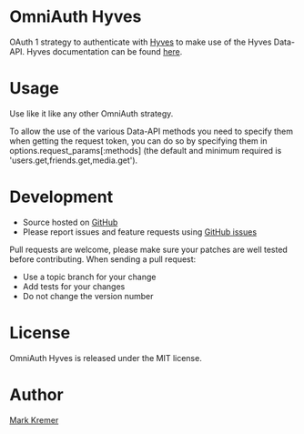 # OmniAuth Hyves

OAuth 1 strategy to authenticate with [Hyves](http://www.hyves.nl) to make use of the Hyves Data-API. Hyves documentation can be found [here](http://www.hyves-developers.nl/documentation/data-api/hyves-api-oauth/).

# Usage

Use like it like any other OmniAuth strategy.

To allow the use of the various Data-API methods you need to specify them when getting the request token, you can do so by specifying them in options.request_params[:methods] (the default and minimum required is 'users.get,friends.get,media.get').

# Development
- Source hosted on [GitHub](https://github.com)
- Please report issues and feature requests using [GitHub issues](https://github.com/socialreferral/omniauth-hyves/issues)

Pull requests are welcome, please make sure your patches are well tested before contributing. When sending a pull request:
- Use a topic branch for your change
- Add tests for your changes
- Do not change the version number

# License
OmniAuth Hyves is released under the MIT license.

# Author
[Mark Kremer](https://github.com/mkremer)
